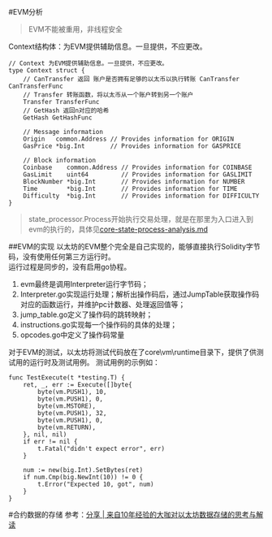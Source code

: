 #EVM分析

>EVM不能被重用，非线程安全

Context结构体：为EVM提供辅助信息。一旦提供，不应更改。  
~~~
// Context 为EVM提供辅助信息。一旦提供，不应更改。
type Context struct {
	// CanTransfer 返回 账户是否拥有足够的以太币以执行转账	CanTransfer CanTransferFunc
	// Transfer 转账函数，将以太币从一个账户转到另一个账户
	Transfer TransferFunc
	// GetHash 返回n对应的哈希
	GetHash GetHashFunc

	// Message information
	Origin   common.Address // Provides information for ORIGIN
	GasPrice *big.Int       // Provides information for GASPRICE

	// Block information
	Coinbase    common.Address // Provides information for COINBASE
	GasLimit    uint64         // Provides information for GASLIMIT
	BlockNumber *big.Int       // Provides information for NUMBER
	Time        *big.Int       // Provides information for TIME
	Difficulty  *big.Int       // Provides information for DIFFICULTY
}
~~~

> state_processor.Process开始执行交易处理，就是在那里为入口进入到evm的执行的，具体见[core-state-process-analysis.md](core-state-process-analysis.md)


##EVM的实现
以太坊的EVM整个完全是自己实现的，能够直接执行Solidity字节码，没有使用任何第三方运行时。  
运行过程是同步的，没有启用go协程。

1. evm最终是调用Interpreter运行字节码；
2. Interpreter.go实现运行处理；解析出操作码后，通过JumpTable获取操作码对应的函数运行，并维护pc计数器、处理返回值等；  
3. jump_table.go定义了操作码的跳转映射；  
4. instructions.go实现每一个操作码的具体的处理； 
5. opcodes.go中定义了操作码常量    


对于EVM的测试，以太坊将测试代码放在了core\vm\runtime目录下，提供了供测试用的运行时及测试用例。
测试用例的示例如：
~~~
func TestExecute(t *testing.T) {
	ret, _, err := Execute([]byte{
		byte(vm.PUSH1), 10,
		byte(vm.PUSH1), 0,
		byte(vm.MSTORE),
		byte(vm.PUSH1), 32,
		byte(vm.PUSH1), 0,
		byte(vm.RETURN),
	}, nil, nil)
	if err != nil {
		t.Fatal("didn't expect error", err)
	}

	num := new(big.Int).SetBytes(ret)
	if num.Cmp(big.NewInt(10)) != 0 {
		t.Error("Expected 10, got", num)
	}
}
~~~

#合约数据的存储
参考：[分享 | 来自10年经验的大咖对以太坊数据存储的思考与解读](http://www.blockchainbrother.com/article/805)